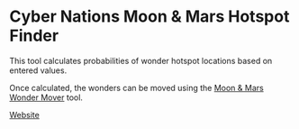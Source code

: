 # Cyber Nations Moon & Mars Hotspot Finder

This tool calculates probabilities of wonder hotspot locations based on entered values.

Once calculated, the wonders can be moved using the [Moon & Mars Wonder Mover](https://github.com/yk11/cnwondermover) tool.

[Website](https://www.cnhotspotfinder.com)
